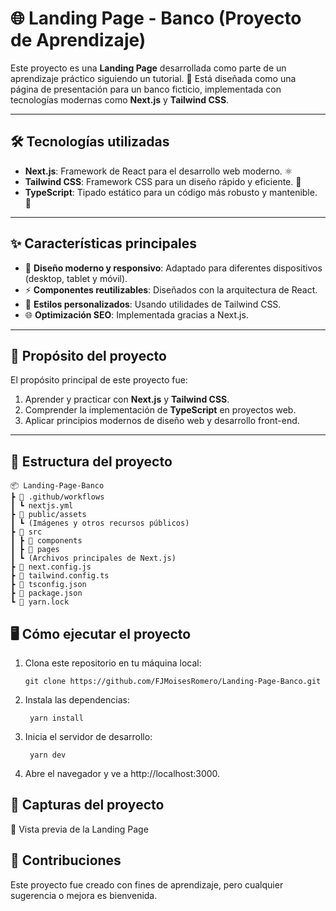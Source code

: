 # 🌐 Landing Page - Banco (Proyecto de Aprendizaje)

Este proyecto es una **Landing Page** desarrollada como parte de un aprendizaje práctico siguiendo un tutorial. 🚀 Está diseñada como una página de presentación para un banco ficticio, implementada con tecnologías modernas como **Next.js** y **Tailwind CSS**.

---

## 🛠️ Tecnologías utilizadas

- **Next.js**: Framework de React para el desarrollo web moderno. ⚛️  
- **Tailwind CSS**: Framework CSS para un diseño rápido y eficiente. 🎨  
- **TypeScript**: Tipado estático para un código más robusto y mantenible. 📘  

---

## ✨ Características principales

- 📄 **Diseño moderno y responsivo**: Adaptado para diferentes dispositivos (desktop, tablet y móvil).  
- ⚡ **Componentes reutilizables**: Diseñados con la arquitectura de React.  
- 🎨 **Estilos personalizados**: Usando utilidades de Tailwind CSS.  
- 🌐 **Optimización SEO**: Implementada gracias a Next.js.  

---

## 🎯 Propósito del proyecto

El propósito principal de este proyecto fue:  
1. Aprender y practicar con **Next.js** y **Tailwind CSS**.  
2. Comprender la implementación de **TypeScript** en proyectos web.  
3. Aplicar principios modernos de diseño web y desarrollo front-end.  

---

## 📂 Estructura del proyecto

```plaintext
📦 Landing-Page-Banco
┣ 📂 .github/workflows
┃ ┗ nextjs.yml
┣ 📂 public/assets
┃ ┗ (Imágenes y otros recursos públicos)
┣ 📂 src
┃ ┣ 📂 components
┃ ┣ 📂 pages
┃ ┗ (Archivos principales de Next.js)
┣ 📄 next.config.js
┣ 📄 tailwind.config.ts
┣ 📄 tsconfig.json
┣ 📄 package.json
┗ 📄 yarn.lock
```

## 🖥️ Cómo ejecutar el proyecto

1. Clona este repositorio en tu máquina local:
   ```plaintext
   git clone https://github.com/FJMoisesRomero/Landing-Page-Banco.git
   ```
2. Instala las dependencias:
   ```plaintext
    yarn install
    ```
3. Inicia el servidor de desarrollo:
   ```plaintext
    yarn dev
    ```
4. Abre el navegador y ve a http://localhost:3000.

## 📸 Capturas del proyecto
🌟 Vista previa de la Landing Page



## 🤝 Contribuciones
Este proyecto fue creado con fines de aprendizaje, pero cualquier sugerencia o mejora es bienvenida.

